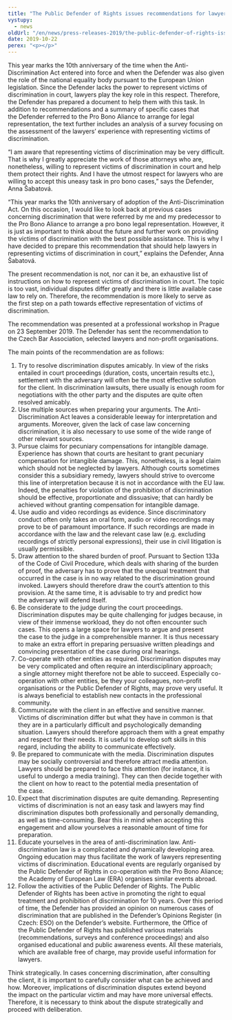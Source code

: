 ```yaml
---
title: "The Public Defender of Rights issues recommendations for lawyers representing victims of discrimination"
vystupy:
  - news
oldUrl: "/en/news/press-releases-2019/the-public-defender-of-rights-issues-recommendations-for-lawyers-representing-victims-of-discriminat/"
date: 2019-10-22
perex: "<p></p>"
---
```


<!-- imported from the old website -->

<p>This year marks the 10th anniversary of the time when the Anti-Discrimination Act entered into force and when the Defender was also given the role of the national equality body pursuant to the European Union legislation. Since the Defender lacks the power to represent victims of discrimination in court, lawyers play the key role in this respect. Therefore, the Defender has prepared a document to help them with this task. In addition to recommendations and a summary of specific cases that the Defender referred to the Pro Bono Aliance to arrange for legal representation, the text further includes an analysis of a survey focusing on the assessment of the lawyers’ experience with representing victims of discrimination.</p> <p>“I am aware that representing victims of discrimination may be very difficult. That is why I greatly appreciate the work of those attorneys who are, nonetheless, willing to represent victims of discrimination in court and help them protect their rights. And I have the utmost respect for lawyers who are willing to accept this uneasy task in pro bono cases,” says the Defender, Anna Šabatová. </p> <p>“This year marks the 10th anniversary of adoption of the Anti-Discrimination Act. On this occasion, I would like to look back at previous cases concerning discrimination that were referred by me and my predecessor to the Pro Bono Aliance to arrange a pro bono legal representation. However, it is just as important to think about the future and further work on providing the victims of discrimination with the best possible assistance. This is why I have decided to prepare this recommendation that should help lawyers in representing victims of discrimination in court,” explains the Defender, Anna Šabatová. </p> <p>The present recommendation is not, nor can it be, an exhaustive list of instructions on how to represent victims of discrimination in court. The topic is too vast, individual disputes differ greatly and there is little available case law to rely on. Therefore, the recommendation is more likely to serve as the first step on a path towards effective representation of victims of discrimination.</p> <p>The recommendation was presented at a professional workshop in Prague on 23 September 2019. The Defender has sent the recommendation to the Czech Bar Association, selected lawyers and non-profit organisations. </p> <p>The main points of the recommendation are as follows:</p> <ol start="1" type="1"> <li>Try to resolve discrimination disputes amicably. In view of the risks entailed in court proceedings (duration, costs, uncertain results etc.), settlement with the adversary will often be the most effective solution for the client. In discrimination lawsuits, there usually is enough room for negotiations with the other party and the disputes are quite often resolved amicably.</li> <li>Use multiple sources when preparing your arguments. The Anti-Discrimination Act leaves a considerable leeway for interpretation and arguments. Moreover, given the lack of case law concerning discrimination, it is also necessary to use some of the wide range of other relevant sources.</li> <li>Pursue claims for pecuniary compensations for intangible damage. Experience has shown that courts are hesitant to grant pecuniary compensation for intangible damage. This, nonetheless, is a legal claim which should not be neglected by lawyers. Although courts sometimes consider this a subsidiary remedy, lawyers should strive to overcome this line of interpretation because it is not in accordance with the EU law. Indeed, the penalties for violation of the prohibition of discrimination should be effective, proportionate and dissuasive; that can hardly be achieved without granting compensation for intangible damage.</li> <li>Use audio and video recordings as evidence. Since discriminatory conduct often only takes an oral form, audio or video recordings may prove to be of paramount importance. If such recordings are made in accordance with the law and the relevant case law (e.g. excluding recordings of strictly personal expressions), their use in civil litigation is usually permissible.</li> <li>Draw attention to the shared burden of proof. Pursuant to Section 133a of the Code of Civil Procedure, which deals with sharing of the burden of proof, the adversary has to prove that the unequal treatment that occurred in the case is in no way related to the discrimination ground invoked. Lawyers should therefore draw the court’s attention to this provision. At the same time, it is advisable to try and predict how the adversary will defend itself.</li> <li>Be considerate to the judge during the court proceedings. Discrimination disputes may be quite challenging for judges because, in view of their immense workload, they do not often encounter such cases. This opens a large space for lawyers to argue and present the case to the judge in a comprehensible manner. It is thus necessary to make an extra effort in preparing persuasive written pleadings and convincing presentation of the case during oral hearings.</li> <li>Co-operate with other entities as required. Discrimination disputes may be very complicated and often require an interdisciplinary approach; a single attorney might therefore not be able to succeed. Especially co-operation with other entities, be they your colleagues, non-profit organisations or the Public Defender of Rights, may prove very useful. It is always beneficial to establish new contacts in the professional community.</li> <li>Communicate with the client in an effective and sensitive manner. Victims of discrimination differ but what they have in common is that they are in a particularly difficult and psychologically demanding situation. Lawyers should therefore approach them with a great empathy and respect for their needs. It is useful to develop soft skills in this regard, including the ability to communicate effectively.</li> <li>Be prepared to communicate with the media. Discrimination disputes may be socially controversial and therefore attract media attention. Lawyers should be prepared to face this attention (for instance, it is useful to undergo a media training). They can then decide together with the client on how to react to the potential media presentation of the case.</li> <li>Expect that discrimination disputes are quite demanding. Representing victims of discrimination is not an easy task and lawyers may find discrimination disputes both professionally and personally demanding, as well as time-consuming. Bear this in mind when accepting this engagement and allow yourselves a reasonable amount of time for preparation.</li> <li>Educate yourselves in the area of anti-discrimination law. Anti-discrimination law is a complicated and dynamically developing area. Ongoing education may thus facilitate the work of lawyers representing victims of discrimination. Educational events are regularly organised by the Public Defender of Rights in co-operation with the Pro Bono Aliance; the Academy of European Law (ERA) organises similar events abroad.</li> <li>Follow the activities of the Public Defender of Rights. The Public Defender of Rights has been active in promoting the right to equal treatment and prohibition of discrimination for 10 years. Over this period of time, the Defender has provided an opinion on numerous cases of discrimination that are published in the Defender’s Opinions Register (in Czech: ESO) on the Defender’s website. Furthermore, the Office of the Public Defender of Rights has published various materials (recommendations, surveys and conference proceedings) and also organised educational and public awareness events. All these materials, which are available free of charge, may provide useful information for lawyers.</li> </ol><p> Think strategically. In cases concerning discrimination, after consulting the client, it is important to carefully consider what can be achieved and how. Moreover, implications of discrimination disputes extend beyond the impact on the particular victim and may have more universal effects. Therefore, it is necessary to think about the dispute strategically and proceed with deliberation.</p>
